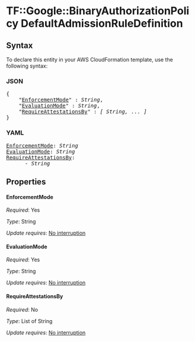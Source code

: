 # TF::Google::BinaryAuthorizationPolicy DefaultAdmissionRuleDefinition

## Syntax

To declare this entity in your AWS CloudFormation template, use the following syntax:

### JSON

<pre>
{
    "<a href="#enforcementmode" title="EnforcementMode">EnforcementMode</a>" : <i>String</i>,
    "<a href="#evaluationmode" title="EvaluationMode">EvaluationMode</a>" : <i>String</i>,
    "<a href="#requireattestationsby" title="RequireAttestationsBy">RequireAttestationsBy</a>" : <i>[ String, ... ]</i>
}
</pre>

### YAML

<pre>
<a href="#enforcementmode" title="EnforcementMode">EnforcementMode</a>: <i>String</i>
<a href="#evaluationmode" title="EvaluationMode">EvaluationMode</a>: <i>String</i>
<a href="#requireattestationsby" title="RequireAttestationsBy">RequireAttestationsBy</a>: <i>
      - String</i>
</pre>

## Properties

#### EnforcementMode

_Required_: Yes

_Type_: String

_Update requires_: [No interruption](https://docs.aws.amazon.com/AWSCloudFormation/latest/UserGuide/using-cfn-updating-stacks-update-behaviors.html#update-no-interrupt)

#### EvaluationMode

_Required_: Yes

_Type_: String

_Update requires_: [No interruption](https://docs.aws.amazon.com/AWSCloudFormation/latest/UserGuide/using-cfn-updating-stacks-update-behaviors.html#update-no-interrupt)

#### RequireAttestationsBy

_Required_: No

_Type_: List of String

_Update requires_: [No interruption](https://docs.aws.amazon.com/AWSCloudFormation/latest/UserGuide/using-cfn-updating-stacks-update-behaviors.html#update-no-interrupt)

